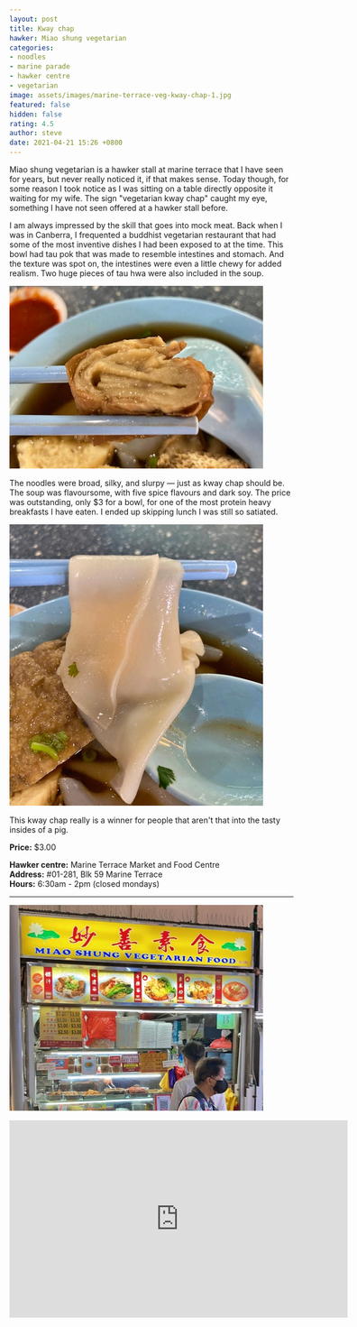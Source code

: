 ```yaml
---
layout: post
title: Kway chap
hawker: Miao shung vegetarian
categories:
- noodles
- marine parade
- hawker centre
- vegetarian
image: assets/images/marine-terrace-veg-kway-chap-1.jpg
featured: false
hidden: false
rating: 4.5
author: steve
date: 2021-04-21 15:26 +0800
---
```

Miao shung vegetarian is a hawker stall at marine terrace that I have seen for years, but never really noticed it, if that makes sense. Today though, for some reason I took notice as I was sitting on a table directly opposite it waiting for my wife. The sign "vegetarian kway chap" caught my eye, something I have not seen offered at a hawker stall before.

I am always impressed by the skill that goes into mock meat. Back when I was in Canberra, I frequented a buddhist vegetarian restaurant that had some of the most inventive dishes I had been exposed to at the time. This bowl had tau pok that was made to resemble intestines and stomach. And the texture was spot on, the intestines were even a little chewy for added realism. Two huge pieces of tau hwa were also included in the soup.

![Mock pigs intestine](/assets/images/marine-terrace-veg-kway-chap-2.jpg "Mock pigs intestine in the vegetarian kway chap")

The noodles were broad, silky, and slurpy — just as kway chap should be. The soup was flavoursome, with five spice flavours and dark soy. The price was outstanding, only $3 for a bowl, for one of the most protein heavy breakfasts I have eaten. I ended up skipping lunch I was still so satiated.

![Flat rice noodle](/assets/images/marine-terrace-veg-kway-chap-3.jpg "Flat rice noodle in kway chap")

This kway chap really is a winner for people that aren't that into the tasty insides of a pig.
  
**Price:** $3.00  

**Hawker centre:** Marine Terrace Market and Food Centre  
**Address:** #01-281, Blk 59 Marine Terrace  
**Hours:** 6:30am - 2pm (closed mondays)  

***  

![Flat rice noodle](/assets/images/marine-terrace-veg-kway-chap-4.jpg "Flat rice noodle in kway chap")

<iframe src="https://www.google.com/maps/embed?pb=!1m18!1m12!1m3!1d3988.782240162541!2d103.91354511453848!3d1.3057713990476347!2m3!1f0!2f0!3f0!3m2!1i1024!2i768!4f13.1!3m3!1m2!1s0x31da229fc776e597%3A0xb4fba9f23d28025f!2s50A%20Marine%20Terrace%20Market!5e0!3m2!1sen!2ssg!4v1606313329702!5m2!1sen!2ssg" width="600" height="350" frameborder="0" style="border:0;" allowfullscreen="" aria-hidden="false" tabindex="0"></iframe>